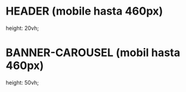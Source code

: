 # HEADER (mobile hasta 460px)

height: 20vh;

# BANNER-CAROUSEL (mobil hasta 460px)

height: 50vh;


